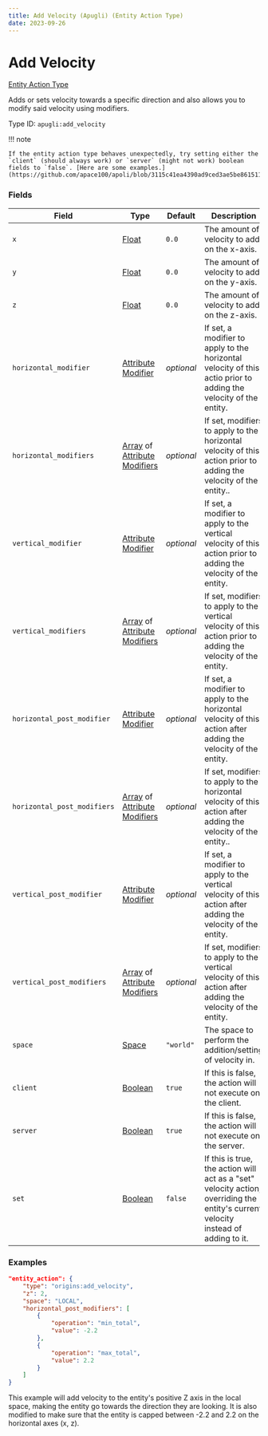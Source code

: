 ```yaml
---
title: Add Velocity (Apugli) (Entity Action Type)
date: 2023-09-26
---
```


# Add Velocity

[Entity Action Type](../entity_action_types.md)

Adds or sets velocity towards a specific direction and also allows you to modify said velocity using modifiers.

Type ID: `apugli:add_velocity`

!!! note

    If the entity action type behaves unexpectedly, try setting either the `client` (should always work) or `server` (might not work) boolean fields to `false`. [Here are some examples.](https://github.com/apace100/apoli/blob/3115c41ea4390ad9ced3ae5be86151131accc36f/testdata/apoli/powers/add_velocity.json)


### Fields

Field  | Type | Default | Description
-------|------|---------|-------------
`x` | [Float](../data_types/float.md) | `0.0` | The amount of velocity to add on the x-axis.
`y` | [Float](../data_types/float.md) | `0.0` | The amount of velocity to add on the y-axis.
`z` | [Float](../data_types/float.md) | `0.0` | The amount of velocity to add on the z-axis.
`horizontal_modifier` | [Attribute Modifier](https://origins.readthedocs.io/en/latest/types/data_types/attribute_modifier/) | *optional* | If set, a modifier to apply to the horizontal velocity of this actio prior to adding the velocity of the entity.
`horizontal_modifiers` | [Array](https://origins.readthedocs.io/en/latest/types/data_types/array/) of [Attribute Modifiers](https://origins.readthedocs.io/en/latest/types/data_types/attribute_modifier/) | *optional* | If set, modifiers to apply to the horizontal velocity of this action prior to adding the velocity of the entity..
`vertical_modifier` | [Attribute Modifier](https://origins.readthedocs.io/en/latest/types/data_types/attribute_modifier/) | *optional* | If set, a modifier to apply to the vertical velocity of this action prior to adding the velocity of the entity.
`vertical_modifiers` | [Array](https://origins.readthedocs.io/en/latest/types/data_types/array/) of [Attribute Modifiers](https://origins.readthedocs.io/en/latest/types/data_types/attribute_modifier/) | *optional* | If set, modifiers to apply to the vertical velocity of this action prior to adding the velocity of the entity.
`horizontal_post_modifier` | [Attribute Modifier](https://origins.readthedocs.io/en/latest/types/data_types/attribute_modifier/) | *optional* | If set, a modifier to apply to the horizontal velocity of this action after adding the velocity of the entity.
`horizontal_post_modifiers` | [Array](https://origins.readthedocs.io/en/latest/types/data_types/array/) of [Attribute Modifiers](https://origins.readthedocs.io/en/latest/types/data_types/attribute_modifier/) | *optional* | If set, modifiers to apply to the horizontal velocity of this action after adding the velocity of the entity..
`vertical_post_modifier` | [Attribute Modifier](https://origins.readthedocs.io/en/latest/types/data_types/attribute_modifier/) | *optional* | If set, a modifier to apply to the vertical velocity of this action after adding the velocity of the entity.
`vertical_post_modifiers` | [Array](https://origins.readthedocs.io/en/latest/types/data_types/array/) of [Attribute Modifiers](https://origins.readthedocs.io/en/latest/types/data_types/attribute_modifier/) | *optional* | If set, modifiers to apply to the vertical velocity of this action after adding the velocity of the entity.
`space` | [Space](../data_types/space.md) | `"world"` | The space to perform the addition/setting of velocity in.
`client` | [Boolean](../data_types/boolean.md) | `true` | If this is false, the action will not execute on the client.
`server` | [Boolean](../data_types/boolean.md) | `true` | If this is false, the action will not execute on the server.
`set` | [Boolean](../data_types/boolean.md) | `false` | If this is true, the action will act as a "set" velocity action, overriding the entity's current velocity instead of adding to it.



### Examples

```json
"entity_action": {
    "type": "origins:add_velocity",
    "z": 2,
    "space": "LOCAL",
    "horizontal_post_modifiers": [
        {
            "operation": "min_total",
            "value": -2.2
        },
        {
            "operation": "max_total",
            "value": 2.2
        }
    ]
}
```

This example will add velocity to the entity's positive Z axis in the local space, making the entity go towards the direction they are looking. It is also modified to make sure that the entity is capped between -2.2 and 2.2 on the horizontal axes (x, z).
